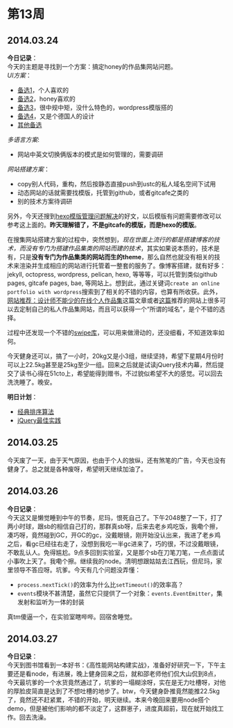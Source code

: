 第13周
======

## 2014.03.24

**今日记录**：  
今天的主题是寻找到一个方案：搞定honey的作品集网站问题。  
*UI方案*：

- [备选1](http://ckapke.de/)，个人喜欢的
- [备选2](http://natehanson.com/)，honey喜欢的
- [备选3](http://themeforest.net/item/illustrate-responsive-portfolio-blog-theme/5069761)，很中规中矩，没什么特色的，wordpress模版搭的
- [备选4](http://www.thebraveman.de/)，又是个德国人的设计
- [其他备选](http://www.uisdc.com/30-creative-personal-websites#)

*多语言方案*:

- 网站中英文切换俩版本的模式是如何管理的，需要调研

*网站搭建方案*：

- copy别人代码，重构，然后按静态直接push到ustc的私人域名空间下试用
- 动态网站的话就需要找模版，托管到github，或者gitcafe之类的
- 别的技术方案待调研

另外，今天还搜到[hexo模版管理问题解决](http://hexo.chenall.net)的好文，以后模版有问题需要修改可以参考这上面的。**昨天理解错了，不是gitcafe的模版，而是hexo的模版**。

在搜集网站搭建方案的过程中，突然想到，*现在世面上流行的都是搭建博客的技术，而没有专门为搭建作品集类的网站而建的技术*，其实如果说本质的，技术是有，只是**没有专门为作品集类的网站而生的theme**，那么自然也就没有相关的技术来渲染并生成相应的网站进行托管着一整套的服务了。像博客搭建，就有好多：jekyll, octopress, wordpress, pelican, hexo, 等等等，可以托管到类似github pages, gitcafe pages, bae, 等网站上。想到此，通过关键词`create an online portfolio with wordpress`搜索到了相关的不错的内容，也算有所收获。此外，[网站推荐：设计师不能少的在线个人作品集](http://blog.renren.com/share/171557481/5782912154)这篇文章或者[这篇](http://cheeeeer.wordpress.com/2011/03/30/%E7%BD%91%E7%AB%99%E6%8E%A8%E8%8D%90%EF%BC%9A%E8%AE%BE%E8%AE%A1%E5%B8%88%E4%B8%8D%E8%83%BD%E5%B0%91%E7%9A%84%E5%9C%A8%E7%BA%BF%E4%B8%AA%E4%BA%BA%E4%BD%9C%E5%93%81%E9%9B%86/)推荐的网站上很多可以去定制自己的私人作品集网站，而且可以获得一个“所谓的域名”，是个不错的选择。

过程中还发现一个不错的[swipe库](http://www.idangero.us/sliders/swiper/)，可以用来做滑动的，还没细看，不知道效率如何。

今天健身还可以，搞了一小时，20kg又是小3组，继续坚持，希望下星期4月份时可以上22.5kg甚至是25kg至少一组。回来之后就是试读jQuery技术内幕，然后提交了读书心得在51cto上，希望能得到赠书，不过貌似希望不大的感觉。可以回去洗洗睡了。晚安。

**明日计划**：  
- [经典排序算法](http://wuchong.me/blog/2014/02/09/algorithm-sort-summary/)
- [jQuery最佳实践](http://keenwon.com/955.html)

## 2014.03.25

今天废了一天，由于天气原因，也由于个人的放纵，还有煞笔的广告，今天也没有健身了。总之就是各种废呀，希望明天继续加油了。

## 2014.03.26

**今日记录**：  
今天这又是懒觉睡到中午的节奏，尼玛，恨死自己了。下午2048整了一下，打了两小时球，跟sb的相信自己打的，那群真sb呀，后来去老乡鸡吃饭，我嘞个擦，凑巧呀，竟然碰到GC，开GC的gc，没戴眼镜，刚开始没认出来，我进了老乡鸡之后，看gc已经往右走了，没想到我吃一半gc进来了，巧的很，不过没戴眼镜，不敢乱认人。免得尴尬。9点多回到实验室，又是那个sb在刀笔刀笔，一点点面试小事吹上天了。我嘞个擦。继续我的node。清明想跟姑姑去江西玩，但尼玛，家里领导不答应呀。坑爹。今天有几个问题没弄懂：

- `process.nextTick()`的效率为什么比`setTimeout()`的效率高？
- `events`模块不甚清楚，虽然它只提供了一个对象：`events.EventEmitter`，集发射和监听为一体的封装

真tm傻逼一个，在实验室瞎哔哔。回宿舍睡觉。

## 2014.03.27

**今日记录**：  
今天到图书馆看到一本好书：《高性能网站构建实战》，准备好好研究一下，下午主要还是看node，有进展，晚上健身回来之后，就和邵老师他们侃大山侃到8点，今天最坑爹的一个水货竟然通过了，坑爹的一塌糊涂呀，实在是无力吐槽呀，对他的厚脸皮简直是达到了不想吐槽的地步了。btw，今天健身卧推竟然能推22.5kg了，竟然还不赶紧累，不错的开始，明天继续。本来今晚回来要用node搭个demo，但是被他们影响的都不淡定了，这群崽子，进度真超前，现在就开始找工作。回去洗澡。
